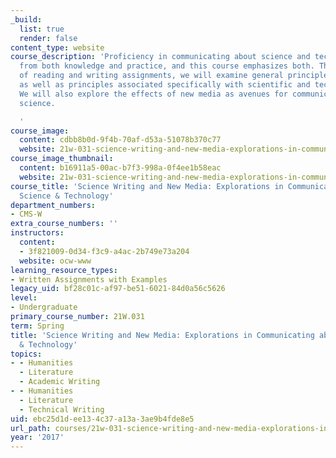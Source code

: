 ```yaml
---
_build:
  list: true
  render: false
content_type: website
course_description: 'Proficiency in communicating about science and technology comes
  from both knowledge and practice, and this course emphasizes both. Through a variety
  of reading and writing assignments, we will examine general principles of good writing,
  as well as principles associated specifically with scientific and technical writing.
  We will also explore the effects of new media as avenues for communicating about
  science.

  '
course_image:
  content: cdbb8b0d-9f4b-70af-d53a-51078b370c77
  website: 21w-031-science-writing-and-new-media-explorations-in-communicating-about-science-technology-spring-2017
course_image_thumbnail:
  content: b16911a5-00ac-b7f3-998a-0f4ee1b58eac
  website: 21w-031-science-writing-and-new-media-explorations-in-communicating-about-science-technology-spring-2017
course_title: 'Science Writing and New Media: Explorations in Communicating about
  Science & Technology'
department_numbers:
- CMS-W
extra_course_numbers: ''
instructors:
  content:
  - 3f821009-0d34-f3c9-a4ac-2b749e73a204
  website: ocw-www
learning_resource_types:
- Written Assignments with Examples
legacy_uid: bf28c01c-af97-be51-6021-84d0a56c5626
level:
- Undergraduate
primary_course_number: 21W.031
term: Spring
title: 'Science Writing and New Media: Explorations in Communicating about Science
  & Technology'
topics:
- - Humanities
  - Literature
  - Academic Writing
- - Humanities
  - Literature
  - Technical Writing
uid: ebc25d1d-ee13-4c37-a13a-3ae9b4fde8e5
url_path: courses/21w-031-science-writing-and-new-media-explorations-in-communicating-about-science-technology-spring-2017
year: '2017'
---
```

